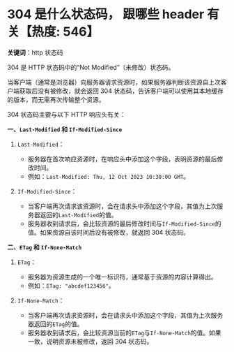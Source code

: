 # 304 是什么状态码， 跟哪些 header 有关【热度: 546】

**关键词**：http 状态码

304 是 HTTP 状态码中的“Not Modified”（未修改）状态码。

当客户端（通常是浏览器）向服务器请求资源时，如果服务器判断该资源自上次客户端获取后没有被修改，就会返回 304 状态码，告诉客户端可以使用其本地缓存的版本，而无需再次传输整个资源。

304 状态码主要与以下 HTTP 响应头有关：

**一、`Last-Modified` 和 `If-Modified-Since`**

1. `Last-Modified`：

   - 服务器在首次响应资源时，在响应头中添加这个字段，表明资源的最后修改时间。
   - 例如：`Last-Modified: Thu, 12 Oct 2023 10:30:00 GMT`。

2. `If-Modified-Since`：
   - 当客户端再次请求该资源时，会在请求头中添加这个字段，其值为上次服务器返回的`Last-Modified`的值。
   - 服务器收到请求后，会比较资源的最后修改时间与`If-Modified-Since`的值。如果资源自该时间后没有被修改，就返回 304 状态码。

**二、`ETag` 和 `If-None-Match`**

1. `ETag`：

   - 服务器为资源生成的一个唯一标识符，通常基于资源的内容计算得出。
   - 例如：`ETag: "abcdef123456"`。

2. `If-None-Match`：
   - 当客户端再次请求资源时，会在请求头中添加这个字段，其值为上次服务器返回的`ETag`的值。
   - 服务器收到请求后，会比较资源当前的`ETag`与`If-None-Match`的值。如果一致，说明资源未被修改，返回 304 状态码。